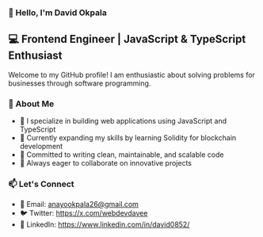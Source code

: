### 👋 Hello, I'm David Okpala

## 💻 Frontend Engineer | JavaScript & TypeScript Enthusiast

Welcome to my GitHub profile! I am enthusiastic about solving problems for businesses through software programming.

### 🚀 About Me

- 🔭 I specialize in building web applications using JavaScript and TypeScript
- 🌱 Currently expanding my skills by learning Solidity for blockchain development
- 🎯 Committed to writing clean, maintainable, and scalable code
- 🤝 Always eager to collaborate on innovative projects

### 📫 Let's Connect

- 📧 Email: anayookpala26@gmail.com
- 🐦 Twitter: https://x.com/webdevdavee
- 💼 LinkedIn: https://www.linkedin.com/in/david0852/
